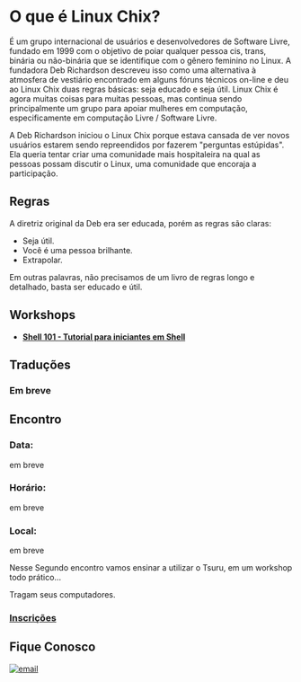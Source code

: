 # O que é Linux Chix?

 É um grupo internacional de usuários e desenvolvedores de Software Livre, fundado em 1999 com o objetivo de poiar qualquer pessoa cis, trans, binária ou não-binária que se identifique com o gênero feminino no Linux.
 A fundadora Deb Richardson descreveu isso como uma alternativa à atmosfera de vestiário encontrado em alguns fóruns técnicos on-line e deu ao Linux Chix duas regras básicas: seja educado e seja útil. 
  Linux Chix é agora muitas coisas para muitas pessoas, mas continua sendo principalmente um grupo para apoiar mulheres em computação, especificamente em computação Livre / Software Livre.

 A Deb Richardson iniciou o Linux Chix porque estava cansada de ver novos usuários estarem sendo repreendidos por fazerem "perguntas estúpidas". Ela queria tentar criar uma comunidade mais hospitaleira na qual as pessoas possam discutir o Linux, uma comunidade que encoraja a participação.

## Regras
 A diretriz original da Deb era ser educada, porém as regras são claras:
 - Seja útil. 
 - Você é uma pessoa brilhante. 
 - Extrapolar. 
 
 Em outras palavras, não precisamos de um livro de regras longo e detalhado, basta ser educado e útil.

## Workshops
* [**Shell 101 - Tutorial para iniciantes em Shell**](https://linuxchix-rj.gitbooks.io/linux-shell-101/content)

## Traduções
### Em breve

## Encontro

### Data: 
em breve 

### Horário: 
em breve

### Local: 
em breve

Nesse Segundo encontro vamos ensinar a utilizar o Tsuru, em um workshop todo prático... 

Tragam seus computadores.

### [**Inscrições**](#)

## Fique Conosco
[![email](http://icon-icons.com/icons2/272/PNG/72/Email_30017.png)](mailto:linuxchix.rj@gmail.com)

